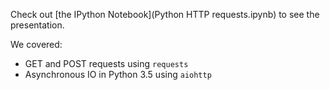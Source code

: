 Check out [the IPython Notebook](Python HTTP requests.ipynb) to see the presentation.

We covered:

- GET and POST requests using `requests`
- Asynchronous IO in Python 3.5 using `aiohttp`
